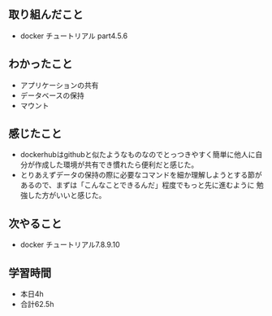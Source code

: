 
## 取り組んだこと
-  docker チュートリアル part4.5.6
## わかったこと
-  アプリケーションの共有
-  データベースの保持
-  マウント
## 感じたこと
-  dockerhubはgithubと似たようなものなのでとっつきやすく簡単に他人に自分が作成した環境が共有でき慣れたら便利だと感じた。
-  とりあえずデータの保持の際に必要なコマンドを細か理解しようとする節があるので、まずは「こんなことできるんだ」程度でもっと先に進むように
  勉強した方がいいと感じた。

## 次やること
-  docker チュートリアル7.8.9.10
## 学習時間
-  本日4h
-  合計62.5h
